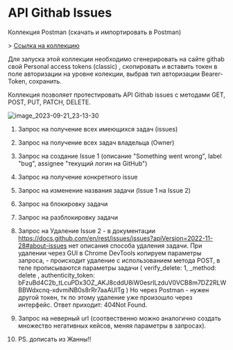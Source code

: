 # API Githab Issues

<p> Коллекция Postman  (скачать и импортировать в Postman)</p> 
> <a href="https://drive.google.com/file/d/177fpF3q3_xd1H8DrxUmZIxqZlVy8Fz7d/view?usp=sharing">Ссылка на коллекцию</a>
  <br> 
<p> Для запуска этой коллекции необходимо сгенерировать на сайте githab свой Personal access tokens (classic) , скопировать и вставить токен в поле авторизации на уровне колекции, выбрав тип авторизации Bearer-Token, сохранить. </p> 
<p> Коллекция позволяет протестировать API Githab issues с методами GET, POST, PUT, PATCH, DELETE.</p> 

![image_2023-09-21_23-13-30](https://github.com/Marin4kin/testAPI/assets/132477713/ab2d44da-300c-498c-bd74-56844e60b87c)

1. Запрос на получение всех имеющихся задач (issues)<br> 
2. Запрос на получение всех задач владельца (Owner)<br> 
3. Запрос на создание Issue 1 (описание "Something went wrong", label "bug", assignee "текущий логин на GitHub")<br> 
4. Запрос на получение конкретного issue <br> 
5. Запрос на изменение названия задачи (Issue 1 на Issue 2) <br> 
6. Запрос на блокировку задачи <br> 
7. Запрос на разблокировку задачи <br> 
8. Запрос на Удаление Issue 2 - в документации https://docs.github.com/en/rest/issues/issues?apiVersion=2022-11-28#about-issues нет описания способа удаления задачи. При удалении через GUI в Chrome DevTools копируем параметры запроса, - происходит удаление с использованием метода POST, в теле прописываются параметры задачи ( verify_delete: 1, _method: delete , authenticity_token: bFzuBd4C2b_tLcuPDx3OZ_AKJ8cddU8iW0esrILzduV0VCB8m7DZ2RLWBBWdxcnq-xdvmiNB0s8rRr7aaAUlTg ) Но через Postman - нужен другой токен, тк по этому удаление уже произошло через интерфейс. Ответ приходит: 404Not Found. <br> 
9. Запрос на неверный url (соотвественно можно аналогично создать множество негативных кейсов, меняя параметры в запросах). <br>

10. РS. дописать из Жанны!! <br> 
